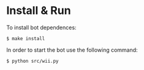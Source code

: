 # Install & Run
To install bot dependences:
    
    $ make install

In order to start the bot use the following command:

    $ python src/wii.py

